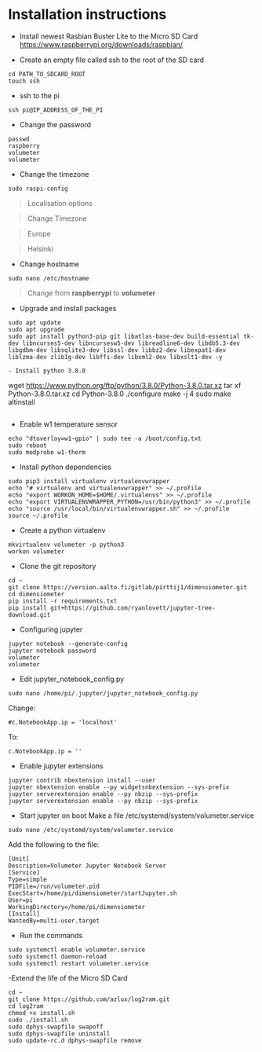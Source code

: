 # Installation instructions
- Install newest Rasbian Buster Lite  to the Micro SD Card
https://www.raspberrypi.org/downloads/raspbian/

- Create an empty file called ssh to the root of the SD card
```
cd PATH_TO_SDCARD_ROOT
touch ssh
```

- ssh to the pi
```
ssh pi@IP_ADDRESS_OF_THE_PI
```
- Change the password
```
passwd
raspberry
volumeter
volumeter
```
- Change the timezone
```
sudo raspi-config
```

> Localisation options

> Change Timezone

> Europe

> Helsinki

- Change hostname
```
sudo nano /etc/hostname
```
> Change from **raspberrypi** to **volumeter**

- Upgrade and install packages
```
sudo apt update
sudo apt upgrade
sudo apt install python3-pip git libatlas-base-dev build-essential tk-dev libncurses5-dev libncursesw5-dev libreadline6-dev libdb5.3-dev libgdbm-dev libsqlite3-dev libssl-dev libbz2-dev libexpat1-dev liblzma-dev zlib1g-dev libffi-dev libxml2-dev libxslt1-dev -y

- Install python 3.8.0
```
wget https://www.python.org/ftp/python/3.8.0/Python-3.8.0.tar.xz
tar xf Python-3.8.0.tar.xz
cd Python-3.8.0
./configure
make -j 4
sudo make altinstall
```

```
- Enable w1 temperature sensor
```
echo "dtoverlay=w1–gpio" | sudo tee -a /boot/config.txt
sudo reboot
sudo modprobe w1-therm
```
- Install python dependencies
```
sudo pip3 install virtualenv virtualenvwrapper
echo "# virtualenv and virtualenvwrapper" >> ~/.profile
echo "export WORKON_HOME=$HOME/.virtualenvs" >> ~/.profile
echo "export VIRTUALENVWRAPPER_PYTHON=/usr/bin/python3" >> ~/.profile
echo "source /usr/local/bin/virtualenvwrapper.sh" >> ~/.profile
source ~/.profile
```
- Create a python virtualenv
```
mkvirtualenv volumeter -p python3
workon volumeter
```
- Clone the git repository
```
cd ~
git clone https://version.aalto.fi/gitlab/pirttij1/dimensiometer.git
cd dimensiometer
pip install -r requirements.txt
pip install git+https://github.com/ryanlovett/jupyter-tree-download.git
```
- Configuring jupyter
```
jupyter notebook --generate-config
jupyter notebook password
volumeter
volumeter
```
- Edit jupyter_notebook_config.py
```
sudo nano /home/pi/.jupyter/jupyter_notebook_config.py
```
Change:
```
#c.NotebookApp.ip = 'localhost'
```
To:
```
c.NotebookApp.ip = ''
```
- Enable jupyter extensions
```
jupyter contrib nbextension install --user
jupyter nbextension enable --py widgetsnbextension --sys-prefix
jupyter serverextension enable --py nbzip --sys-prefix
jupyter serverextension enable --py nbzip --sys-prefix
```
- Start jupyter on boot
Make a file /etc/systemd/system/volumeter.service
```
sudo nano /etc/systemd/system/volumeter.service
```
Add the following to the file:
```
[Unit]
Description=Volumeter Jupyter Notebook Server
[Service]
Type=simple
PIDFile=/run/volumeter.pid
ExecStart=/home/pi/dimensiometer/startJupyter.sh
User=pi
WorkingDirectory=/home/pi/dimensiometer
[Install]
WantedBy=multi-user.target
```
- Run the commands
```
sudo systemctl enable volumeter.service
sudo systemctl daemon-reload
sudo systemctl restart volumeter.service
```
-Extend the life of the Micro SD Card
```
cd ~
git clone https://github.com/azlux/log2ram.git
cd log2ram
chmod +x install.sh
sudo ./install.sh
sudo dphys-swapfile swapoff
sudo dphys-swapfile uninstall
sudo update-rc.d dphys-swapfile remove
```